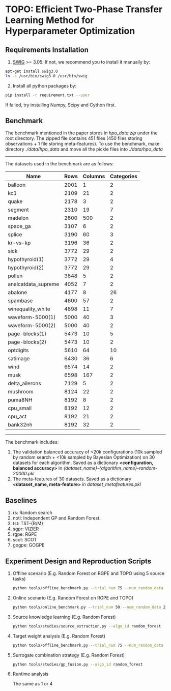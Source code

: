 # TOPO: Efficient Two-Phase Transfer Learning Method for Hyperparameter Optimization


## Requirements Installation
1. [SWIG](https://github.com/swig/swig/wiki/Getting-Started) >= 3.05. If not, we recommend you to install it manually by:
```bash
apt-get install swig3.0
ln -s /usr/bin/swig3.0 /usr/bin/swig
```

2. Install all python packages by:
```bash
pip install -r requirement.txt --user
```
If failed, try installing Numpy, Scipy and Cython first.

## Benchmark
The benchmark mentioned in the paper stores in *hpo_data.zip* under the root directory. The zipped file contains 451 files (450 files storing observations + 1 file storing meta-features). To use the benchmark, make directory *./data/hpo_data* and move all the pickle files into  *./data/hpo_data*

***

The datasets used in the benchmark are as follows:

Name | Rows | Columns | Categories
--- | - | - | - 
balloon | 2001 | 1 | 2 
kc1 | 2109 | 21 | 2 
quake | 2178 | 3 | 2 
segment | 2310 | 19 | 7 
madelon | 2600 | 500 | 2 
space_ga | 3107 | 6 | 2 
splice | 3190 | 60 | 3 
kr-vs-kp | 3196 | 36 | 2 
sick | 3772 | 29 | 2 
hypothyroid(1) | 3772 | 29 | 4 
hypothyroid(2) | 3772 | 29 | 2 
pollen | 3848 | 5 | 2 
analcatdata_supreme | 4052 | 7 | 2 
abalone | 4177 | 8 | 26 
spambase | 4600 | 57 | 2 
winequality_white | 4898 | 11 | 7 
waveform-5000(1) | 5000 | 40 | 3 
waveform-5000(2) | 5000 | 40 | 2 
page-blocks(1) | 5473 | 10 | 5 
page-blocks(2) | 5473 | 10 | 2 
optdigits | 5610 | 64 | 10 
satimage | 6430 | 36 | 6 
wind | 6574 | 14 | 2 
musk | 6598 | 167 | 2 
delta_ailerons | 7129 | 5 | 2 
mushroom | 8124 | 22 | 2 
puma8NH | 8192 | 8 | 2 
cpu_small | 8192 | 12 | 2 
cpu_act | 8192 | 21 | 2 
bank32nh | 8192 | 32 | 2 

***

The benchmark includes:

1. The validation balanced accuracy of <20k configurations (10k sampled by random search + 
<10k sampled by Bayesian Optimization) on 30 datasets for each algorithm. 
Saved as a dictionary **<configuration, balanced accuracy>** in *{dataset_name}-{algorithm_name}-random-20000.pkl*
2. The meta-features of 30 datasets.
 Saved as a dictionary **<dataset_name, meta-feature>** in *dataset_metafeatures.pkl*

## Baselines
1. rs: Random search
2. notl: Independent GP and Random Forest.
3. tst: TST-{R/M}
4. sgpr: VIZIER
5. rgpe: RGPE
6. scot: SCOT
7. gogpe: GOGPE

## Experiment Design and Reproduction Scripts

1. Offline scenario (E.g. Random Forest on RGPE and TOPO using 5 source tasks)

   ```bash
   python tools/offline_benchmark.py --trial_num 75 --num_random_data 20000 --methods rgpe,topo --algo_id random_forest --num_source_problem 5
   ```

2. Online scenario (E.g. Random Forest on RGPE and TOPO)

   ```bash
   python tools/online_benchmark.py --trial_num 50 --num_random_data 20000 --methods rgpe,topo --algo_id random_forest
   ```

3. Source knowledge learning (E.g. Random Forest)

   ```bash
   python tools/studies/source_extraction.py --algo_id random_forest
   ```

4. Target weight analysis (E.g. Random Forest)

   ```bash
   python tools/offline_benchmark.py --trial_num 75 --num_random_data 20000 --methods rgpe,topo --algo_id random_forest --save_weight true
   ```

5. Surrogate combination strategy (E.g. Random Forest)

   ```bash
   python tools/studies/gp_fusion.py --algo_id random_forest
   ```

6. Runtime analysis

   The same as 1 or 4

